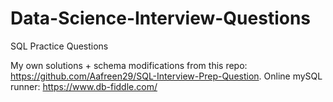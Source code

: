 # Data-Science-Interview-Questions
SQL Practice Questions 

My own solutions + schema modifications from this repo: https://github.com/Aafreen29/SQL-Interview-Prep-Question.
Online mySQL runner: https://www.db-fiddle.com/
